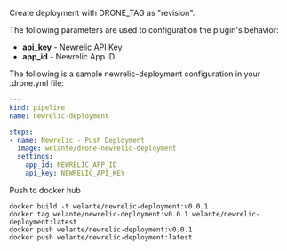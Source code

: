 Create deployment with DRONE_TAG as "revision".

The following parameters are used to configuration the plugin's behavior:

* **api_key** - Newrelic API Key
* **app_id** - Newrelic App ID

The following is a sample newrelic-deployment configuration in your 
.drone.yml file:

```yaml
---
kind: pipeline
name: newrelic-deployment

steps:
- name: Newrelic - Push Deployment
  image: welante/drone-newrelic-deployment
  settings:
    app_id: NEWRELIC_APP_ID
    api_key: NEWRELIC_API_KEY
```

Push to docker hub
```
docker build -t welante/newrelic-deployment:v0.0.1 .
docker tag welante/newrelic-deployment:v0.0.1 welante/newrelic-deployment:latest
docker push welante/newrelic-deployment:v0.0.1
docker push welante/newrelic-deployment:latest
```
